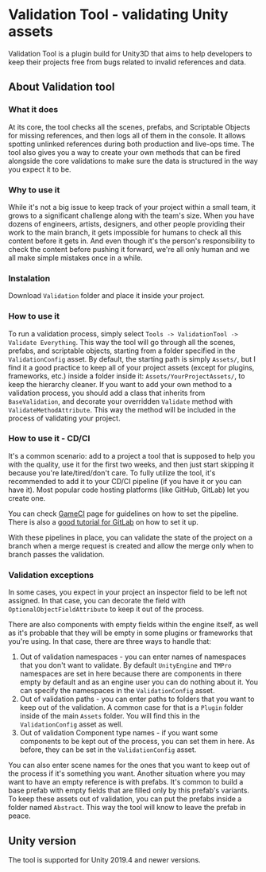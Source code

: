 # Validation Tool - validating Unity assets
Validation Tool is a plugin build for Unity3D that aims to help developers to keep their projects free from bugs related to invalid references and data.

## About Validation tool

### What it does
At its core, the tool checks all the scenes, prefabs, and Scriptable Objects for missing references, and then logs all of them in the console. It allows spotting unlinked references during both production and live-ops time.
The tool also gives you a way to create your own methods that can be fired alongside the core validations to make sure the data is structured in the way you expect it to be.

### Why to use it
While it's not a big issue to keep track of your project within a small team, it grows to a significant challenge along with the team's size. 
When you have dozens of engineers, artists, designers, and other people providing their work to the main branch, it gets impossible for humans to check all this content before it gets in. And even though it's the person's responsibility to check the content before pushing it forward, we're all only human and we all make simple mistakes once in a while.

### Instalation
Download `Validation` folder and place it inside your project.

### How to use it
To run a validation process, simply select `Tools -> ValidationTool -> Validate Everything`. This way the tool will go through all the scenes, prefabs, and scriptable objects, starting from a folder specified in the `ValidationConfig` asset. By default, the starting path is simply `Assets/`, but I find it a good practice to keep all of your project assets (except for plugins, frameworks, etc.) inside a folder inside it: `Assets/YourProjectAssets/`, to keep the hierarchy cleaner.
If you want to add your own method to a validation process, you should add a class that inherits from `BaseValidation`, and decorate your overridden `Validate` method with `ValidateMethodAttribute`. This way the method will be included in the process of validating your project.

### How to use it - CD/CI
It's a common scenario: add to a project a tool that is supposed to help you with the quality, use it for the first two weeks, and then just start skipping it because you're late/tired/don't care. To fully utilize the tool, it's recommended to add it to your CD/CI pipeline (if you have it or you can have it). Most popular code hosting platforms (like GitHub, GitLab) let you create one.

You can check [GameCI](https://game.ci/docs) page for guidelines on how to set the pipeline. There is also a [good tutorial for GitLab](https://dzone.com/articles/the-road-to-continuous-integration-in-unity) on how to set it up.

With these pipelines in place, you can validate the state of the project on a branch when a merge request is created and allow the merge only when to branch passes the validation.


### Validation exceptions
In some cases, you expect in your project an inspector field to be left not assigned. In that case, you can decorate the field with `OptionalObjectFieldAttribute` to keep it out of the process.

There are also components with empty fields within the engine itself, as well as it's probable that they will be empty in some plugins or frameworks that you're using. In that case, there are three ways to handle that:
1. Out of validation namespaces - you can enter names of namespaces that you don't want to validate. By default `UnityEngine` and `TMPro` namespaces are set in here because there are components in there empty by default and as an engine user you can do nothing about it. 
You can specify the namespaces in the `ValidationConfig` asset.
2. Out of validation paths - you can enter paths to folders that you want to keep out of the validation. A common case for that is a `Plugin` folder inside of the main `Assets` folder. You will find this in the `ValidationConfig` asset as well.
3. Out of validation Component type names - if you want some components to be kept out of the process, you can set them in here. As before, they can be set in the `ValidationConfig` asset.

You can also enter scene names for the ones that you want to keep out of the process if it's something you want.
Another situation where you may want to have an empty reference is with prefabs. It's common to build a base prefab with empty fields that are filled only by this prefab's variants. To keep these assets out of validation, you can put the prefabs inside a folder named `Abstract`. This way the tool will know to leave the prefab in peace.

## Unity version
The tool is supported for Unity 2019.4 and newer versions. 
